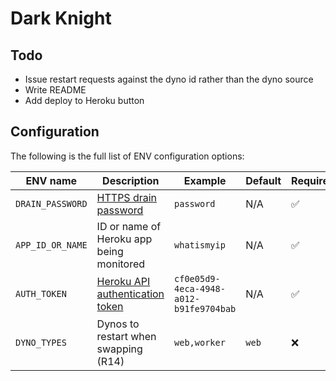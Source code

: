 # Dark Knight

## Todo

- Issue restart requests against the dyno id rather than the dyno source
- Write README
- Add deploy to Heroku button

## Configuration

The following is the full list of ENV configuration options:

| ENV name | Description | Example | Default | Required |
|---|---|---|---|---|
| `DRAIN_PASSWORD` | [HTTPS drain password](https://devcenter.heroku.com/articles/log-drains#https-drains)  | `password` | N/A |✅ |
| `APP_ID_OR_NAME` | ID or name of Heroku app being monitored | `whatismyip` | N/A | ✅ |
| `AUTH_TOKEN` | [Heroku API authentication token](https://devcenter.heroku.com/articles/platform-api-quickstart#authentication) | `cf0e05d9-4eca-4948-a012-b91fe9704bab` | N/A | ✅ |
| `DYNO_TYPES` | Dynos to restart when swapping (R14) | `web,worker` | `web` | ❌ |
